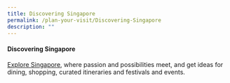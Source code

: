 ```yaml
---
title: Discovering Singapore
permalink: /plan-your-visit/Discovering-Singapore
description: ""
---
```

#### **Discovering Singapore**

[Explore Singapore](https://www.visitsingapore.com/see-do-singapore/), where passion and possibilities meet, and get ideas for dining, shopping, curated itineraries and festivals and events.